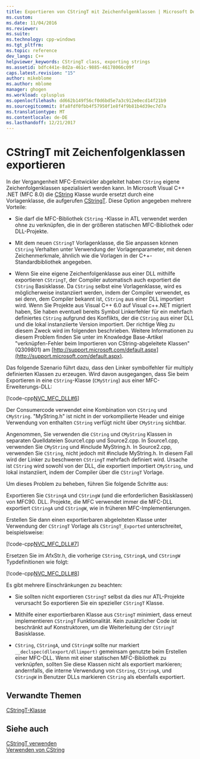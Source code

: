 ```yaml
---
title: Exportieren von CStringT mit Zeichenfolgenklassen | Microsoft Docs
ms.custom: 
ms.date: 11/04/2016
ms.reviewer: 
ms.suite: 
ms.technology: cpp-windows
ms.tgt_pltfrm: 
ms.topic: reference
dev_langs: C++
helpviewer_keywords: CStringT class, exporting strings
ms.assetid: bdfc441e-8d2a-461c-9885-46178066c09f
caps.latest.revision: "15"
author: mikeblome
ms.author: mblome
manager: ghogen
ms.workload: cplusplus
ms.openlocfilehash: dd662b149f56cf0d6bd5e7a3c912e0ecd14f21b9
ms.sourcegitcommit: 8fa8fdf0fbb4f57950f1e8f4f9b81b4d39ec7d7a
ms.translationtype: MT
ms.contentlocale: de-DE
ms.lasthandoff: 12/21/2017
---
```

# <a name="exporting-string-classes-using-cstringt"></a>CStringT mit Zeichenfolgenklassen exportieren
In der Vergangenheit MFC-Entwickler abgeleitet haben `CString` eigene Zeichenfolgenklassen spezialisiert werden kann. In Microsoft Visual C++ .NET (MFC 8.0) die [CString](../atl-mfc-shared/using-cstring.md) Klasse wurde ersetzt durch eine Vorlagenklasse, die aufgerufen [CStringT](../atl-mfc-shared/reference/cstringt-class.md). Diese Option angegeben mehrere Vorteile:  
  
-   Sie darf die MFC-Bibliothek `CString` -Klasse in ATL verwendet werden ohne zu verknüpfen, die in der größeren statischen MFC-Bibliothek oder DLL-Projekte.  
  
-   Mit dem neuen `CStringT` Vorlagenklasse, die Sie anpassen können `CString` Verhalten unter Verwendung der Vorlagenparameter, mit denen Zeichenmerkmale, ähnlich wie die Vorlagen in der C++-Standardbibliothek angegeben.  
  
-   Wenn Sie eine eigene Zeichenfolgenklasse aus einer DLL mithilfe exportieren `CStringT`, der Compiler automatisch auch exportiert die `CString` Basisklasse. Da `CString` selbst eine Vorlagenklasse, wird es möglicherweise instanziiert werden, indem der Compiler verwendet, es sei denn, dem Compiler bekannt ist, `CString` aus einer DLL importiert wird. Wenn Sie Projekte aus Visual C++ 6.0 auf Visual c++.NET migriert haben, Sie haben eventuell bereits Symbol Linkerfehler für ein mehrfach definiertes `CString` aufgrund des Konflikts, der die `CString` aus einer DLL und die lokal instanziierte Version importiert. Der richtige Weg zu diesem Zweck wird im folgenden beschrieben. Weitere Informationen zu diesem Problem finden Sie unter im Knowledge Base-Artikel "verknüpfen-Fehler beim Importieren von CString-abgeleitete Klassen" (Q309801) am [http://support.microsoft.com/default.aspx](http://support.microsoft.com/default.aspx).  
  
 Das folgende Szenario führt dazu, dass den Linker symbolfehler für multiply definierten Klassen zu erzeugen. Wird davon ausgegangen, dass Sie beim Exportieren in eine `CString`-Klasse (`CMyString`) aus einer MFC-Erweiterungs-DLL:  
  
 [!code-cpp[NVC_MFC_DLL#6](../atl-mfc-shared/codesnippet/cpp/exporting-string-classes-using-cstringt_1.cpp)]  
  
 Der Consumercode verwendet eine Kombination von `CString` und `CMyString`. "MyString.h" ist nicht in der vorkompilierte Header und einige Verwendung von enthalten `CString` verfügt nicht über `CMyString` sichtbar.  
  
 Angenommen, Sie verwenden die `CString` und `CMyString` Klassen in separaten Quelldateien Source1.cpp und Source2.cpp. In Source1.cpp, verwenden Sie `CMyString` und #include MyString.h. In Source2.cpp, verwenden Sie `CString`, nicht jedoch mit #include MyString.h. In diesem Fall wird der Linker zu beschweren `CStringT` mehrfach definiert wird. Ursache ist `CString` wird sowohl von der DLL, die exportiert importiert `CMyString`, und lokal instanziiert, indem der Compiler über die `CStringT` Vorlage.  
  
 Um dieses Problem zu beheben, führen Sie folgende Schritte aus:  
  
 Exportieren Sie `CStringA` und `CStringW` (und die erforderlichen Basisklassen) von MFC90. DLL. Projekte, die MFC verwendet immer die MFC-DLL exportiert `CStringA` und `CStringW`, wie in früheren MFC-Implementierungen.  
  
 Erstellen Sie dann einen exportierbaren abgeleiteten Klasse unter Verwendung der `CStringT` Vorlage als `CStringT_Exported` unterschreitet, beispielsweise:  
  
 [!code-cpp[NVC_MFC_DLL#7](../atl-mfc-shared/codesnippet/cpp/exporting-string-classes-using-cstringt_2.cpp)]  
  
 Ersetzen Sie im AfxStr.h, die vorherige `CString`, `CStringA`, und `CStringW` Typdefinitionen wie folgt:  
  
 [!code-cpp[NVC_MFC_DLL#8](../atl-mfc-shared/codesnippet/cpp/exporting-string-classes-using-cstringt_3.cpp)]  
  
 Es gibt mehrere Einschränkungen zu beachten:  
  
-   Sie sollten nicht exportieren `CStringT` selbst da dies nur ATL-Projekte verursacht So exportieren Sie ein spezieller `CStringT` Klasse.  
  
-   Mithilfe einer exportierbaren Klasse aus `CStringT` minimiert, dass erneut implementieren `CStringT` Funktionalität. Kein zusätzlicher Code ist beschränkt auf Konstruktoren, um die Weiterleitung der `CStringT` Basisklasse.  
  
-   `CString`, `CStringA`, und `CStringW` sollte nur markiert `__declspec(dllexport/dllimport)` gemeinsam genutzte beim Erstellen einer MFC-DLL. Wenn mit einer statischen MFC-Bibliothek zu verknüpfen, sollten Sie diese Klassen nicht als exportiert markieren; andernfalls, die interne Verwendung von `CString`, `CStringA`, und `CStringW` in Benutzer DLLs markieren `CString` als ebenfalls exportiert.  
  
## <a name="related-topics"></a>Verwandte Themen  
 [CStringT-Klasse](../atl-mfc-shared/reference/cstringt-class.md)  
  
## <a name="see-also"></a>Siehe auch  
 [CStringT verwenden](../atl-mfc-shared/using-cstringt.md)   
 [Verwenden von CString](../atl-mfc-shared/using-cstring.md)

